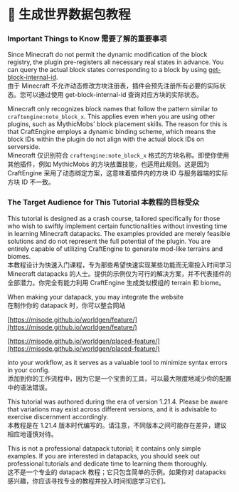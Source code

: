 # 📔 生成世界数据包教程

### Important Things to Know  需要了解的重要事项 <a href="#important-things-to-know" id="important-things-to-know"></a>

Since Minecraft do not permit the dynamic modification of the block registry, the plugin pre-registers all necessary real states in advance. You can query the actual block states corresponding to a block by using [get-block-internal-id](https://mo-mi.gitbook.io/xiaomomi-plugins/craftengine/plugin-wiki/craftengine/commands#get-block-internal-id).\
由于 Minecraft 不允许动态修改方块注册表，插件会预先注册所有必要的实际状态。您可以通过使用 get-block-internal-id 查询对应方块的实际状态。

Minecraft only recognizes block names that follow the pattern similar to `craftengine:note_block_x`. This applies even when you are using other plugins, such as MythicMobs' block placement skills. The reason for this is that CraftEngine employs a dynamic binding scheme, which means the block IDs within the plugin do not align with the actual block IDs on serverside.\
Minecraft 仅识别符合 `craftengine:note_block_x` 格式的方块名称。即使你使用其他插件，例如 MythicMobs 的方块放置技能，也适用此规则。这是因为 CraftEngine 采用了动态绑定方案，这意味着插件内的方块 ID 与服务器端的实际方块 ID 不一致。

### The Target Audience for This Tutorial 本教程的目标受众 <a href="#the-target-audience-for-this-tutorial" id="the-target-audience-for-this-tutorial"></a>

This tutorial is designed as a crash course, tailored specifically for those who wish to swiftly implement certain functionalities without investing time in learning Minecraft datapacks. The examples provided are merely feasible solutions and do not represent the full potential of the plugin. You are entirely capable of utilizing CraftEngine to generate mod-like terrains and biomes.\
本教程设计为快速入门课程，专为那些希望快速实现某些功能而无需投入时间学习 Minecraft datapacks 的人士。提供的示例仅为可行的解决方案，并不代表插件的全部潜力。你完全有能力利用 CraftEngine 生成类似模组的 terrain 和 biome。

When making your datapack, you may integrate the website\
在制作你的 datapack 时，你可以整合网站

[https://misode.github.io/worldgen/feature/](https://misode.github.io/worldgen/feature/)

[https://misode.github.io/worldgen/placed-feature/](https://misode.github.io/worldgen/placed-feature/)

into your workflow, as it serves as a valuable tool to minimize syntax errors in your config.\
添加到你的工作流程中，因为它是一个宝贵的工具，可以最大限度地减少你的配置中的语法错误。

This tutorial was authored during the era of version 1.21.4. Please be aware that variations may exist across different versions, and it is advisable to exercise discernment accordingly.\
本教程是在 1.21.4 版本时代编写的。请注意，不同版本之间可能存在差异，建议相应地谨慎对待。

This is not a professional datapack tutorial; it contains only simple examples. If you are interested in datapacks, you should seek out professional tutorials and dedicate time to learning them thoroughly.\
这不是一个专业的 datapack 教程；它只包含简单的示例。如果你对 datapacks 感兴趣，你应该寻找专业的教程并投入时间彻底学习它们。

